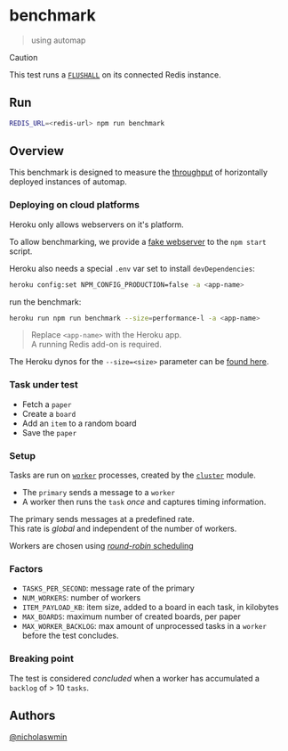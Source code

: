 # benchmark

> using automap

> [!CAUTION]  
> This test runs a [`FLUSHALL`][flushall] on its connected Redis instance.

## Run

```bash
REDIS_URL=<redis-url> npm run benchmark
```

## Overview

This benchmark is designed to measure the [throughput][throughput]
of horizontally deployed instances of automap.

### Deploying on cloud platforms

Heroku only allows webservers on it's platform.   

To allow benchmarking, we provide a [fake webserver][bindjs] to the
`npm start` script.

Heroku also needs a special `.env` var set to install `devDependencies`:

```bash
heroku config:set NPM_CONFIG_PRODUCTION=false -a <app-name>
```

run the benchmark:

```bash
heroku run npm run benchmark --size=performance-l -a <app-name>
```

> Replace `<app-name>` with the Heroku app.  
> A running Redis add-on is required.

The Heroku dynos for the `--size=<size>` parameter can be [found here][dynos].


### Task under test

- Fetch a `paper`
- Create a `board`
- Add an `item` to a random board
- Save the `paper`

### Setup

Tasks are run on [`worker`][worker] processes, created by the
[`cluster`][cluster] module.

- The `primary` sends a message to a `worker`
- A worker then runs the `task` *once* and captures timing information.

The primary sends messages at a predefined rate.  
This rate is *global* and independent of the number of workers.

Workers are chosen using [*round-robin* scheduling][round-robin]

### Factors

- `TASKS_PER_SECOND`: message rate of the primary
- `NUM_WORKERS`: number of workers
- `ITEM_PAYLOAD_KB`: item size, added to a board in each task, in kilobytes
- `MAX_BOARDS`: maximum number of created boards, per paper
- `MAX_WORKER_BACKLOG`: max amount of unprocessed tasks in a `worker`
  before the test concludes.

### Breaking point

The test is considered *concluded* when a worker has accumulated a
`backlog` of > 10 `tasks`.  

## Authors

[@nicholaswmin][nicholaswmin]

[round-robin]: https://en.wikipedia.org/wiki/Round-robin_scheduling
[cluster]: https://nodejs.org/api/cluster.html
[worker]: https://nodejs.org/api/cluster.html#class-worker
[nicholaswmin]: https://github.com/nicholaswmin
[flushall]: https://redis.io/docs/latest/commands/flushall/
[throughput]: https://en.wikipedia.org/wiki/Network_throughput
[dynos]: https://devcenter.heroku.com/articles/limits#dynos
[bindjs]: .github/benchmark/bench/bind.js
